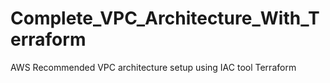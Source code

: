 # Complete_VPC_Architecture_With_Terraform
AWS Recommended VPC architecture setup using IAC tool Terraform
